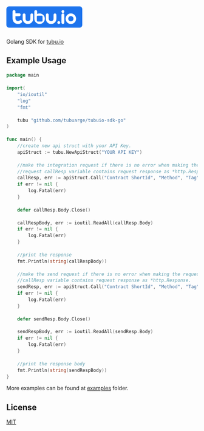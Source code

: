 <p align="left" style="margin: 10px 0 25px 0">
  <a href="https://github.com/tubuarge/tubuio-sdk-node">
    <img alt="tubu.io logo" src="https://raw.githubusercontent.com/tubuarge/tubuio-sdk-node/master/logo.png" width="200"/>
  </a>
</p>

Golang SDK for [tubu.io](https://www.tubu.io)

## Example Usage
```go
package main

import(
    "io/ioutil"
    "log"
    "fmt"
    
    tubu "github.com/tubuarge/tubuio-sdk-go"
) 

func main() {
    //create new api struct with your API Key.
    apiStruct := tubu.NewApiStruct("YOUR API KEY")

    //make the integration request if there is no error when making the 
    //request callResp variable contains request response as *http.Response. 
    callResp, err := apiStruct.Call("Contract ShortId", "Method", "Tag", "")
    if err != nil {
        log.Fatal(err)
    }
    
    defer callResp.Body.Close()
    
    callRespBody, err := ioutil.ReadAll(callResp.Body)
    if err != nil {
        log.Fatal(err)
    }

    //print the response
    fmt.Println(string(callRespBody))
    
    //make the send request if there is no error when making the request
    //callResp variable contains request response as *http.Response.
    sendResp, err := apiStruct.Call("Contract ShortId", "Method", "Tag", "Account Address", "item", 123, true)
    if err != nil {
        log.Fatal(err)
    }

    defer sendResp.Body.Close()

    sendRespBody, err := ioutil.ReadAll(sendResp.Body)
    if err != nil {
        log.Fatal(err)
    }
    
    //print the response body
    fmt.Println(string(sendRespBody))
}
```
More examples can be found at [examples](examples) folder.

## License

[MIT](LICENSE)